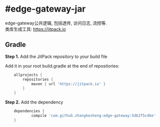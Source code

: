 #edge-gateway-jar
===
edge-gateway公共逻辑, 包括透传, 访问日志, 流控等.  
类库生成工具: <a href="https://jitpack.io" target="_blank">https://jitpack.io</a>
## Gradle

**Step 1.** Add the JitPack repository to your build file

Add it in your root build.gradle at the end of repositories:

```groovy
	allprojects {
		repositories {
			maven { url 'https://jitpack.io' }
		}
	}
```

**Step 2.** Add the dependency

```groovy
	dependencies {
	        compile 'com.github.zhangkesheng:edge-gateway:5db2f5c4be'
	}
```